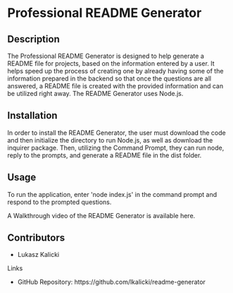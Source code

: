# Professional README Generator

## Description 

The Professional README Generator is designed to help generate a README file for projects, based on the information entered by a user. It helps speed up the process of creating one by already having some of the information prepared in the backend so that once the questions are all answered, a README file is created with the provided information and can be utilized right away. The README Generator uses Node.js. 

## Installation

In order to install the README Generator, the user must download the code and then initialize the directory to run Node.js, as well as download the inquirer package. Then, utilizing the Command Prompt, they can run node, reply to the prompts, and generate a README file in the dist folder.

## Usage 

To run the application, enter 'node index.js' in the command prompt and respond to the prompted questions. 

A Walkthrough video of the README Generator is available here.


## Contributors

- Lukasz Kalicki 

Links
<ul>
    <li>
    GitHub Repository: https://github.com/lkalicki/readme-generator
    </li>
</ul>



